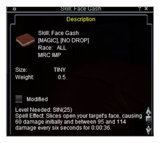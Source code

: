 <!-- TITLE: Face Gash -->
<!-- SUBTITLE: A maiming strike that causes damage over time. -->

![Face Gash](/uploads/imp/face-gash.jpg "Face Gash")